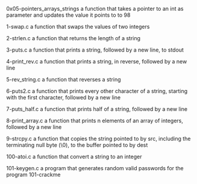 0x05-pointers_arrays_strings a function that takes a pointer to an int as parameter and updates the value it points to to 98

1-swap.c a function that swaps the values of two integers

2-strlen.c a function that returns the length of a string

3-puts.c  a function that prints a string, followed by a new line, to stdout

4-print_rev.c a function that prints a string, in reverse, followed by a new line

5-rev_string.c a function that reverses a string

6-puts2.c a function that prints every other character of a string, starting with the first character, followed by a new line

7-puts_half.c a function that prints half of a string, followed by a new line

8-print_array.c a function that prints n elements of an array of integers, followed by a new line

9-strcpy.c a function that copies the string pointed to by src, including the terminating null byte (\0), to the buffer pointed to by dest

100-atoi.c a function that convert a string to an integer

101-keygen.c a program that generates random valid passwords for the program 101-crackme
